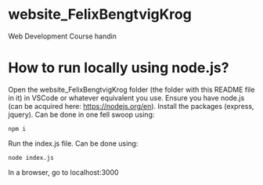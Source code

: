 # website_FelixBengtvigKrog
Web Development Course handin

# How to run locally using node.js?
Open the website_FelixBengtvigKrog folder (the folder with this README file in it) in VSCode or whatever equivalent you use.
Ensure you have node.js (can be acquired here: https://nodejs.org/en).
Install the packages (express, jquery). Can be done in one fell swoop using:
```
npm i
```
Run the index.js file. Can be done using:

```
node index.js
```
In a browser, go to localhost:3000
